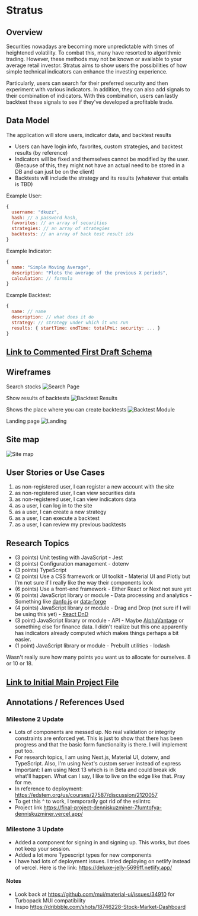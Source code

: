 # Stratus

## Overview

Securities nowadays are becoming more unpredictable with times of heightened volatility. To combat this, many have resorted to algorithmic trading. However, these methods may not be known or available to your average retail investor. Stratus aims to show users the possibilities of how simple technical indicators can enhance the investing experience.

Particularly, users can search for their preferred security and then experiment with various indicators. In addition, they can also add signals to their combination of indicators. With this combination, users can lastly backtest these signals to see if they've developed a profitable trade.

## Data Model

The application will store users, indicator data, and backtest results

- Users can have login info, favorites, custom strategies, and backtest results (by reference)
- Indicators will be fixed and themselves cannot be modified by the user. (Because of this, they might not have an actual need to be stored in a DB and can just be on the client)
- Backtests will include the strategy and its results (whatever that entails is TBD)

Example User:

```javascript
{
  username: "dkuzz",
  hash: // a password hash,
  favorites: // an array of securities
  strategies: // an array of strategies
  backtests: // an array of back test result ids
}
```

Example Indicator:

```javascript
{
  name: "Simple Moving Average",
  description: "Plots the average of the previous X periods",
  calculation: // formula
}
```

Example Backtest:

```javascript
{
  name: // name
  description: // what does it do
  strategy: // strategy under which it was run
  results: { startTime: endTime: totalPnL: security: ... }
}
```

## [Link to Commented First Draft Schema](db.mjs)

## Wireframes

Search stocks
![Search Page](documentation/SearchPage.jpg)

Show results of backtests
![Backtest Results](documentation/BacktestResultsPage.jpg)

Shows the place where you can create backtests
![Backtest Module](documentation/BacktestModule.jpg)

Landing page
![Landing](documentation/IndexAndWiremap.jpg)

## Site map

![Site map](documentation/IndexAndWiremap.jpg)

## User Stories or Use Cases

1. as non-registered user, I can register a new account with the site
2. as non-registered user, I can view securities data
3. as non-registered user, I can view indicators data
4. as a user, I can log in to the site
5. as a user, I can create a new strategy
6. as a user, I can execute a backtest
7. as a user, I can review my previous backtests

## Research Topics

- (3 points) Unit testing with JavaScript - Jest
- (3 points) Configuration management - dotenv
- (3 points) TypeScript
- (2 points) Use a CSS framework or UI toolkit - Material UI and Plotly but I'm not sure if I really like the way their components look
- (6 points) Use a front-end framework - Either React or Next not sure yet
- (6 points) JavaScript library or module - Data processing and analytics - Something like [danfo.js](https://www.npmjs.com/package/danfojs) or [data-forge](https://www.npmjs.com/package/data-forge)
- (4 points) JavaScript library or module - Drag and Drop (not sure if I will be using this yet) - [React DnD](https://www.npmjs.com/package/react-dnd)
- (3 point) JavaScript library or module - API - Maybe [AlphaVantage](https://www.alphavantage.co/) or something else for finance data. I didn't realize but this one apparently has indicators already computed which makes things perhaps a bit easier.
- (1 point) JavaScript library or module - Prebuilt utilities - lodash

Wasn't really sure how many points you want us to allocate for ourselves. 8 or 10 or 18.

## [Link to Initial Main Project File](app.mjs)

## Annotations / References Used

### Milestone 2 Update

- Lots of components are messed up. No real validation or integrity constraints are enforced yet. This is just to show that there has been progress and that the basic form functionality is there. I will implement put too.
- For research topics, I am using Next.js, Material UI, dotenv, and TypeScript. Also, I'm using Next's custom server instead of express
- Important: I am using Next 13 which is in Beta and could break idk what'll happen. What can I say, I like to live on the edge like that. Pray for me.
- In reference to deployment: https://edstem.org/us/courses/27587/discussion/2120057
- To get this ^ to work, I temporarily got rid of the eslintrc
- Project link https://final-project-denniskuzminer-7fumtofya-denniskuzminer.vercel.app/

### Milestone 3 Update

- Added a component for signing in and signing up. This works, but does not keep your session.
- Added a lot more Typescript types for new components
- I have had lots of deployment issues. I tried deploying on netlify instead of vercel. Here is the link: https://deluxe-jelly-5699ff.netlify.app/

#### Notes

- Look back at https://github.com/mui/material-ui/issues/34910 for Turbopack MUI compatibility
- Inspo https://dribbble.com/shots/18746228-Stock-Market-Dashboard

